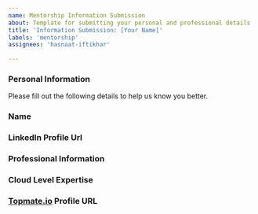```yaml
---
name: Mentorship Information Submission
about: Template for submitting your personal and professional details
title: 'Information Submission: [Your Name]'
labels: 'mentorship'
assignees: 'hasnaat-iftikhar'

---
```


### Personal Information

Please fill out the following details to help us know you better.

### Name
<!-- Please enter your full name -->


### LinkedIn Profile Url
<!-- Please enter the URL of your LinkedIn profile -->

### Professional Information
<!-- Please tell us about yourself  -->

### Cloud Level Expertise
<!-- Please describe your level of expertise in cloud technologies  i.e Beginner , Intermediate , Advance-->


### [Topmate.io](https://topmate.io/) Profile URL

<!-- Please provie your topmate.io profile url -->
